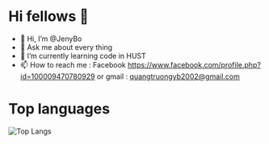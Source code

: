 # Hi fellows 👋
- 👋 Hi, I’m @JenyBo
- 💬 Ask me about every thing
- 🌱 I’m currently learning code in HUST
- 📫 How to reach me : Facebook https://www.facebook.com/profile.php?id=100009470780929 or gmail : quangtruongyb2002@gmail.com


<!---
JenyBo/JenyBo is a ✨ special ✨ repository because its `README.md` (this file) appears on your GitHub profile.
You can click the Preview link to take a look at your changes.
--->

# Top languages
![Top Langs](https://github-readme-stats.vercel.app/api/top-langs/?username=JenyBo&layout=compact)
